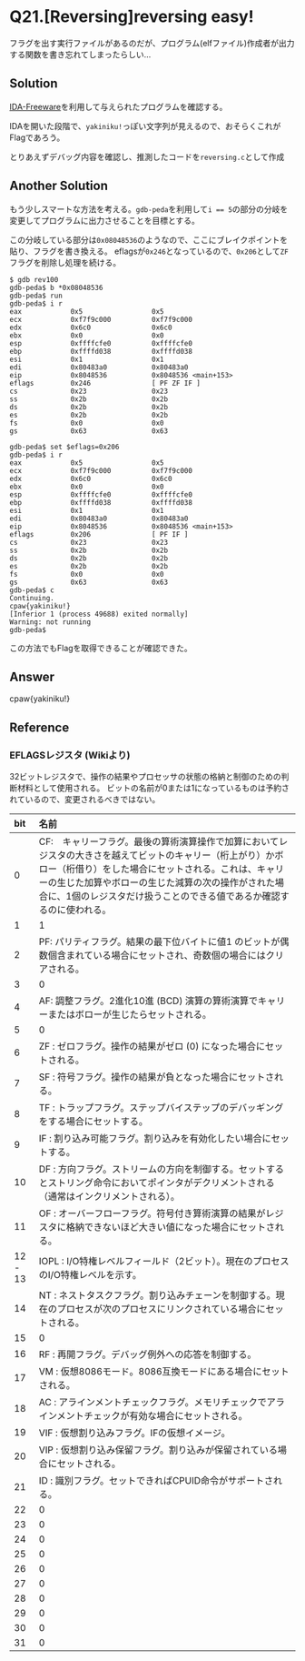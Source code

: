 # Q21.[Reversing]reversing easy!
フラグを出す実行ファイルがあるのだが、プログラム(elfファイル)作成者が出力する関数を書き忘れてしまったらしい…


## Solution
[IDA-Freeware](https://hex-rays.com/ida-free)を利用して与えられたプログラムを確認する。

IDAを開いた段階で、`yakiniku!`っぽい文字列が見えるので、おそらくこれがFlagであろう。

とりあえずデバッグ内容を確認し、推測したコードを`reversing.c`として作成


## Another Solution
もう少しスマートな方法を考える。`gdb-peda`を利用して`i == 5`の部分の分岐を変更してプログラムに出力させることを目標とする。

この分岐している部分は`0x08048536`のようなので、ここにブレイクポイントを貼り、フラグを書き換える。
eflagsが`0x246`となっているので、`0x206`として`ZF`フラグを削除し処理を続ける。
```
$ gdb rev100
gdb-peda$ b *0x08048536
gdb-peda$ run 
gdb-peda$ i r
eax            0x5                 0x5
ecx            0xf7f9c000          0xf7f9c000
edx            0x6c0               0x6c0
ebx            0x0                 0x0
esp            0xffffcfe0          0xffffcfe0
ebp            0xffffd038          0xffffd038
esi            0x1                 0x1
edi            0x80483a0           0x80483a0
eip            0x8048536           0x8048536 <main+153>
eflags         0x246               [ PF ZF IF ]
cs             0x23                0x23
ss             0x2b                0x2b
ds             0x2b                0x2b
es             0x2b                0x2b
fs             0x0                 0x0
gs             0x63                0x63

gdb-peda$ set $eflags=0x206
gdb-peda$ i r
eax            0x5                 0x5
ecx            0xf7f9c000          0xf7f9c000
edx            0x6c0               0x6c0
ebx            0x0                 0x0
esp            0xffffcfe0          0xffffcfe0
ebp            0xffffd038          0xffffd038
esi            0x1                 0x1
edi            0x80483a0           0x80483a0
eip            0x8048536           0x8048536 <main+153>
eflags         0x206               [ PF IF ]
cs             0x23                0x23
ss             0x2b                0x2b
ds             0x2b                0x2b
es             0x2b                0x2b
fs             0x0                 0x0
gs             0x63                0x63
gdb-peda$ c
Continuing.
cpaw{yakiniku!}
[Inferior 1 (process 49688) exited normally]
Warning: not running
gdb-peda$
```
この方法でもFlagを取得できることが確認できた。

## Answer
cpaw{yakiniku!}


## Reference

### EFLAGSレジスタ (Wikiより)
32ビットレジスタで、操作の結果やプロセッサの状態の格納と制御のための判断材料として使用される。
ビットの名前が0または1になっているものは予約されているので、変更されるべきではない。 

| bit | 名前 |
| :-- | :-- |
| 0 | CF:　キャリーフラグ。最後の算術演算操作で加算においてレジスタの大きさを越えてビットのキャリー（桁上がり）かボロー（桁借り）をした場合にセットされる。これは、キャリーの生じた加算やボローの生じた減算の次の操作がされた場合に、1個のレジスタだけ扱うことのできる値であるか確認するのに使われる。 | 
| 1 | 1 |
| 2 | PF: パリティフラグ。結果の最下位バイトに値1 のビットが偶数個含まれている場合にセットされ、奇数個の場合にはクリアされる。 |
| 3 | 0 |
| 4 | AF: 調整フラグ。2進化10進 (BCD) 演算の算術演算でキャリーまたはボローが生じたらセットされる。 |
| 5 | 0 |
| 6 | ZF : ゼロフラグ。操作の結果がゼロ (0) になった場合にセットされる。 |
| 7 | SF : 符号フラグ。操作の結果が負となった場合にセットされる。|
| 8 | TF : トラップフラグ。ステップバイステップのデバッギングをする場合にセットする。|
| 9 | IF : 割り込み可能フラグ。割り込みを有効化したい場合にセットする。|
| 10 | DF : 方向フラグ。ストリームの方向を制御する。セットするとストリング命令においてポインタがデクリメントされる（通常はインクリメントされる）。 |
| 11 | OF : オーバーフローフラグ。符号付き算術演算の結果がレジスタに格納できないほど大きい値になった場合にセットされる。 |
| 12 - 13 | IOPL : I/O特権レベルフィールド（2ビット）。現在のプロセスのI/O特権レベルを示す。 |
| 14 | NT : ネストタスクフラグ。割り込みチェーンを制御する。現在のプロセスが次のプロセスにリンクされている場合にセットされる。 |
| 15 | 0 |
| 16 | RF : 再開フラグ。デバッグ例外への応答を制御する。 |
| 17 | VM : 仮想8086モード。8086互換モードにある場合にセットされる。 |
| 18 | AC : アラインメントチェックフラグ。メモリチェックでアラインメントチェックが有効な場合にセットされる。 |
| 19 | VIF : 仮想割り込みフラグ。IFの仮想イメージ。 |
| 20 | VIP : 仮想割り込み保留フラグ。割り込みが保留されている場合にセットされる。 |
| 21 | ID : 識別フラグ。セットできればCPUID命令がサポートされる。 |
| 22 | 0 |
| 23 | 0 |
| 24 | 0 |
| 25 | 0 |
| 26 | 0 |
| 27 | 0 |
| 28 | 0 |
| 29 | 0 |
| 30 | 0 |
| 31 | 0 |
